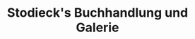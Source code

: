---
title: "Stodieck's Buchhandlung und Galerie"
url: /berlin/stodiecks-buchhandlung-und-galerie/
shop: Bücher
---